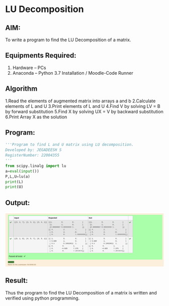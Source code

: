# LU Decomposition 

## AIM:
To write a program to find the LU Decomposition of a matrix.

## Equipments Required:
1. Hardware – PCs
2. Anaconda – Python 3.7 Installation / Moodle-Code Runner

## Algorithm
1.Read the elements of augmented matrix into arrays a and b
2.Calculate elements of L and U
3.Print elements of L and U
4.Find V by solving LV = B by forward substitution
5.Find X by solving UX = V by backward substitution
6.Print Array X as the solution

## Program:
``` python
'''Program to find L and U matrix using LU decomposition.
Developed by: JEGADEESH S
RegisterNumber: 22004355
'''
from scipy.linalg import lu
a=eval(input())
P,L,U=lu(a)
print(L)
print(U)
```

## Output:
![OUTPUT](output4.png)


## Result:
Thus the program to find the LU Decomposition of a matrix is written and verified using python programming.

